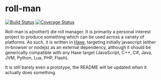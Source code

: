 # roll-man

[![Build Status](https://drone.thomaslucas.co.uk/api/badges/tom/roll-man/status.svg)](https://drone.thomaslucas.co.uk/tom/roll-man)
[![Coverage Status](https://minio.thomaslucas.co.uk/roll-man/badge.svg)](https://drone.thomaslucas.co.uk/tom/roll-man)

Roll-man is a(nother!) die roll manager. It is primarily a personal interest project to produce something which can be used across a variety of platforms. As such, it is written in [Haxe](https://haxe.org), targeting initially javascript (either in-browser or nodejs) as an external dependency, although it should be generically compatible with any Haxe target (JavaScript, C++, C#, Java, JVM, Python, Lua, PHP, Flash).

It is still barely even a prototype, the README will be updated when it actually does something.